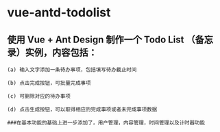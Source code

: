 # vue-antd-todolist

## 使用 Vue + Ant Design 制作一个 Todo List （备忘录）实例，内容包括：

    (a) 输入文字添加一条待办事项，包括填写待办截止时间

    (b) 点击完成按钮，可批量完成事项

    (c) 可删除对应的待办事项

    (d) 点击生成按钮，可以取得相应的完成事项或者未完成事项数据

    ###在基本功能的基础上进一步添加了，用户管理，内容管理，时间管理以及计时器功能
